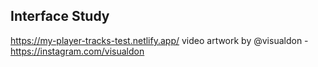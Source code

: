 ## Interface Study
https://my-player-tracks-test.netlify.app/
video artwork by @visualdon - https://instagram.com/visualdon
